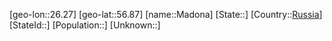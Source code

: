 ﻿---
location: [56.87,26.27]
type: City
tags:
- geo/City


SpocWebEntityId: 32208
isDeleted: false
confidential: public

---
[geo-lon::26.27]
[geo-lat::56.87]
[name::Madona]
[State::]
[Country::[Russia](geo/Continent/Europe/Russia.md)]
[StateId::]
[Population::]
[Unknown::]

